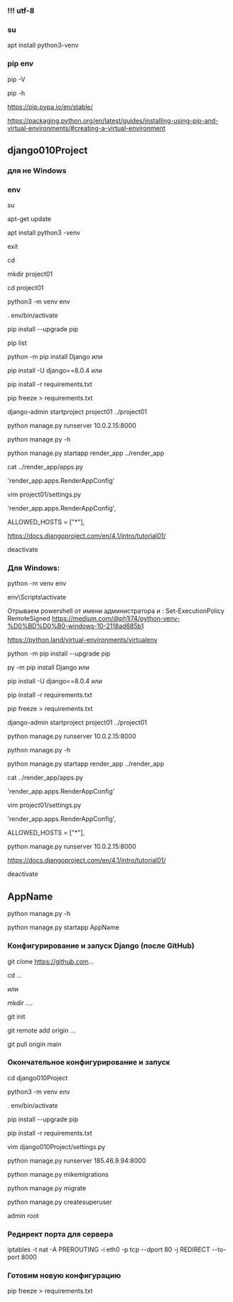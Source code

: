 ### !!! utf-8

### su

apt install python3-venv

### pip env


pip -V

pip -h

https://pip.pypa.io/en/stable/

https://packaging.python.org/en/latest/guides/installing-using-pip-and-virtual-environments/#creating-a-virtual-environment



## django010Project

### для не Windows
### env  

su

apt-get update

apt install python3 -venv

exit

cd

mkdir project01

cd project01

python3 -m venv env

. env/bin/activate

pip install --upgrade pip

pip list

python -m pip install Django  или

pip install -U django==8.0.4 или

pip install -r requirements.txt

pip freeze > requirements.txt


django-admin startproject project01 ../project01

python manage.py runserver 10.0.2.15:8000

python manage.py -h

python manage.py startapp render_app ../render_app

cat ../render_app/apps.py

'render_app.apps.RenderAppConfig'

vim project01/settings.py

'render_app.apps.RenderAppConfig',

ALLOWED_HOSTS = ["*"],



https://docs.djangoproject.com/en/4.1/intro/tutorial01/

deactivate

### Для Windows: 

python -m venv env

env\Scripts\activate

Отрываем powershell от имени администратора и : Set-ExecutionPolicy RemoteSigned 
https://medium.com/@ph1l74/python-venv-%D0%BD%D0%B0-windows-10-2118ad685b1 



https://python.land/virtual-environments/virtualenv

python -m pip install --upgrade pip 

py -m pip install Django или

pip install -U django==8.0.4 или

pip install -r requirements.txt

pip freeze > requirements.txt

django-admin startproject project01 ../project01

python manage.py runserver 10.0.2.15:8000

python manage.py -h

python manage.py startapp render_app ../render_app

cat ../render_app/apps.py

'render_app.apps.RenderAppConfig'

vim project01/settings.py

'render_app.apps.RenderAppConfig',

ALLOWED_HOSTS = ["*"],

python manage.py runserver 10.0.2.15:8000

https://docs.djangoproject.com/en/4.1/intro/tutorial01/

deactivate



## AppName

python manage.py -h

python manage.py startapp AppName


### Конфигурирование и запуск Django (после GitHub)

git clone https://github.com...

cd ... 

или

mkdir ....

git init

git remote add origin ...

git pull origin main


### Окончательное конфигурирование и запуск

cd django010Project

python3 -m venv env

. env/bin/activate

pip install --upgrade pip

pip install -r requirements.txt

vim django010Project/settings.py

python manage.py runserver 185.46.9.94:8000

python manage.py mikemigrations

python manage.py migrate

python manage.py createsuperuser

admin root


### Редирект порта для сервера
iptables -t nat -A PREROUTING -i eth0 -p tcp --dport 80 -j REDIRECT --to-port 8000

### Готовим новую конфигурацию 

pip freeze > requirements.txt

